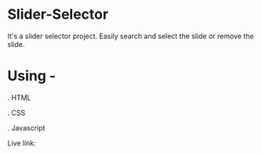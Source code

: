 # Slider-Selector
It's a slider selector project. Easily search and select the slide or remove the slide.
# Using -
. HTML

. CSS

. Javascript

Live link: 
